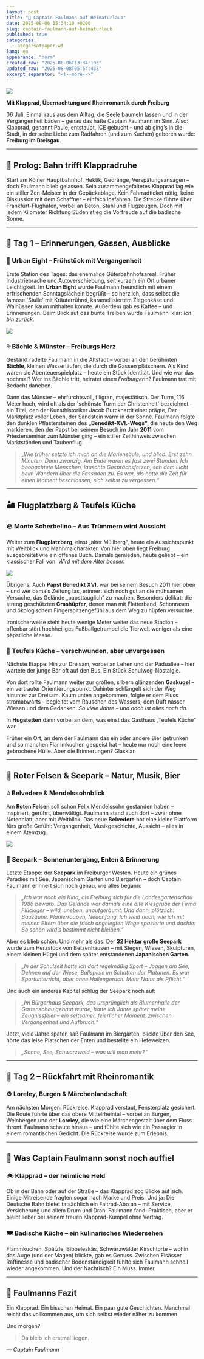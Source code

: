```yaml
---
layout: post
title: "🧳 Captain Faulmann auf Heimaturlaub"
date: 2025-08-06 15:34:10 +0200
slug: captain-faulmann-auf-heimaturlaub
published: true
categories:
  - atcgarsatpaper-wf
lang: en
appearance: "norm"
created_raw: "2025-08-06T13:34:10Z"
updated_raw: "2025-08-08T05:54:43Z"
excerpt_separator: "<!--more-->"
---
```

![](https://pixelfed.social/storage/m/_v2/607467830790472239/33cc9b949-339791/23BcwwkvlROO/HTjPK1xsaKyrtS0VPPXD6SokMUYcWjelncRh128y.png)

**Mit Klapprad, Übernachtung und Rheinromantik durch Freiburg**

06 Juli. 
Einmal raus aus dem Alltag, die Seele baumeln lassen und in der Vergangenheit baden – genau das hatte Captain Faulmann im Sinn. Also: Klapprad, genannt Paule, entstaubt, ICE gebucht – und ab ging’s in die Stadt, in der seine Liebe zum Radfahren (und zum Kuchen) geboren wurde: **Freiburg im Breisgau**.

---

## 🚌 Prolog: Bahn trifft Klappradruhe

Start am Kölner Hauptbahnhof. Hektik, Gedränge, Verspätungsansagen – doch Faulmann blieb gelassen.
Sein zusammengefaltetes Klapprad lag wie ein stiller Zen-Meister in der Gepäckablage. Kein Fahrradticket nötig, keine Diskussion mit dem Schaffner – einfach losfahren. Die Strecke führte über Frankfurt-Flughafen, vorbei an Beton, Stahl und Flugzeugen. Doch mit jedem Kilometer Richtung Süden stieg die Vorfreude auf die badische Sonne.

---

## 🥐 Tag 1 – Erinnerungen, Gassen, Ausblicke

### 🏩 Urban Eight – Frühstück mit Vergangenheit

Erste Station des Tages: das ehemalige Güterbahnhofsareal. Früher Industriebrache und Autoverschiebung, seit kurzem ein Ort urbaner Leichtigkeit.
Im **Urban Eight** wurde Faulmann freundlich mit einem erfrischenden Sonntagslächeln begrüßt – so herzlich, dass selbst die famose 'Stulle' mit Kräuterrührei, karamellisiertem Ziegenkäse und Walnüssen kaum mithalten konnte. Außerdem gab es Kaffee – und Erinnerungen. Beim Blick auf das bunte Treiben wurde Faulmann  klar: *Ich bin zurück.*

![](https://pixelfed.social/storage/m/_v2/607467830790472239/33cc9b949-339791/1uvgehfBl9BT/A5ZZO7mq7tz1XuzupsZNszVW92AjTFETtFJJBo9s.jpg)

### 💦 Bächle & Münster – Freiburgs Herz

Gestärkt radelte Faulmann in die Altstadt – vorbei an den berühmten **Bächle**, kleinen Wasserläufen, die durch die Gassen plätschern.
Als Kind waren sie Abenteuerspielplatz – heute ein Stück Identität.
Und wie war das nochmal? Wer ins Bächle tritt, heiratet eine*n Freiburger*in? Faulmann trat mit Bedacht daneben.

Dann das Münster – ehrfurchtsvoll, filigran, majestätisch. Der Turm, 116 Meter hoch, wird oft als der 'schönste Turm der Christenheit' bezeichnet – ein Titel, den der Kunsthistoriker Jacob Burckhardt einst prägte, Der Marktplatz voller Leben, der Sandstein warm in der Sonne.
Faulmann folgte den dunklen Pflastersteinen des **„Benedikt-XVI.-Wegs“**, die heute den Weg markieren, den der Papst bei seinem Besuch im Jahr **2011** vom Priesterseminar zum Münster ging – ein stiller Zeithinweis zwischen Marktständen und Taubenflug.

> *„Wie früher setzte ich mich an die Mariensäule, und blieb. Erst zehn Minuten. Dann zwanzig. Am Ende waren es fast zwei Stunden. Ich beobachtete Menschen, lauschte Gesprächsfetzen, sah dem Licht beim Wandern über die Fassaden zu. Es war, als hätte die Zeit für einen Moment beschlossen, sich selbst zu vergessen.“*

---

## 🏜️ Flugplatzberg & Teufels Küche

### 🪨 Monte Scherbelino – Aus Trümmern wird Aussicht

Weiter zum **Flugplatzberg**, einst „alter Müllberg“, heute ein Aussichtspunkt mit Weitblick und Mahnmalcharakter.
Von hier oben liegt Freiburg ausgebreitet wie ein offenes Buch.
Damals gemieden, heute geliebt – ein klassischer Fall von: *Wird mit dem Alter besser.*

![](https://pixelfed.social/storage/m/_v2/607467830790472239/33cc9b949-339791/suKQQH7AFgBm/NSvLWbzRa5ulYpK9zlHwGaAeziuZzlynQySU9GqU.jpg)

Übrigens: Auch **Papst Benedikt XVI.** war bei seinem Besuch 2011 hier oben – und wer damals Zeitung las, erinnert sich noch gut an die mühsamen Versuche, das Gelände „papsttauglich“ zu machen.
Besonders delikat: die streng geschützten **Grashüpfer**, denen man mit Flatterband, Schonrasen und ökologischem Fingerspitzengefühl aus dem Weg zu hüpfen versuchte.

Ironischerweise steht heute wenige Meter weiter das neue Stadion – offenbar stört hochheiliges Fußballgetrampel die Tierwelt weniger als eine päpstliche Messe.

### 👻 Teufels Küche – verschwunden, aber unvergessen

Nächste Etappe: Hin zur Dreisam, vorbei an Lehen und der Paduallee – hier wartete der junge Bär oft auf den Bus. Ein Stück Schulweg-Nostalgie.

Von dort rollte Faulmann weiter zur großen, silbern glänzenden **Gaskugel** – ein vertrauter Orientierungspunkt. Dahinter schlängelt sich der Weg hinunter zur Dreisam. Kaum unten angekommen, folgte er dem Fluss stromabwärts – begleitet vom Rauschen des Wassers, dem Duft nasser Wiesen und dem Gedanken: *So viele Jahre – und doch ist alles noch da.*


In **Hugstetten** dann vorbei an dem, was einst das Gasthaus „Teufels Küche“ war.

Früher ein Ort, an dem der Faulmann das ein oder andere Bier getrunken und so manchen Flammkuchen gespeist hat – heute nur noch eine leere gebrochene Hülle. Aber die Erinnerungen? Glasklar.

---

## 🎳 Roter Felsen & Seepark – Natur, Musik, Bier

### 🎶 Belvedere & Mendelssohnblick

Am **Roten Felsen**  soll schon Felix Mendelssohn gestanden haben – inspiriert, gerührt, überwältigt.
Faulmann stand auch dort – zwar ohne Notenblatt, aber mit Weitblick.
Das neue **Belvedere** bot eine kleine Plattform fürs große Gefühl: Vergangenheit, Musikgeschichte, Aussicht – alles in einem Atemzug.

![](https://pixelfed.social/storage/m/_v2/607467830790472239/33cc9b949-339791/atXk37ld6XIt/i4W0h08QirGpQYyySzPkNEGwUyzyAchf02YONtZK.jpg)

### 🍺 Seepark – Sonnenuntergang, Enten & Erinnerung

Letzte Etappe: der **Seepark** im Freiburger Westen. Heute ein grünes Paradies mit See, Japanischem Garten und Biergarten – doch Captain Faulmann erinnert sich noch genau, wie alles begann:

> *„Ich war noch ein Kind, als Freiburg sich für die Landesgartenschau 1986 bewarb. Das Gelände war damals eine alte Kiesgrube der Firma Flückiger – wild, uneben, unaufgeräumt. Und dann, plötzlich: Bauzäune, Planierraupen, Neuanfang. Ich weiß noch, wie ich mit meinen Eltern über die frisch angelegten Wege spazierte und dachte: So schön wird’s bestimmt nicht bleiben.“*

Aber es blieb schön. Und mehr als das: Der **32 Hektar große Seepark** wurde zum Herzstück von Betzenhausen – mit Stegen, Wiesen, Skulpturen, einem kleinen Hügel und dem später entstandenen **Japanischen Garten**.

> *„In der Schulzeit hatte ich dort regelmäßig Sport – Joggen am See, Dehnen auf der Wiese, Ballspiele im Schatten der Platanen. Es war Sportunterricht, aber ohne Hallengeruch. Mehr Natur als Pflicht.“*

Und auch ein anderes Kapitel schlug der Seepark noch auf:

> *„Im *Bürgerhaus Seepark*, das ursprünglich als Blumenhalle der Gartenschau gebaut wurde, hatte ich Jahre später meine Zeugnissfeier – ein seltsamer, feierlicher Moment: zwischen Vergangenheit und Aufbruch.“*

Jetzt, viele Jahre später, saß Faulmann im Biergarten, blickte über den See, hörte das leise Platschen der Enten und bestellte ein Hefeweizen.

> *„Sonne, See, Schwarzwald – was will man mehr?“*

---

## 🌅 Tag 2 – Rückfahrt mit Rheinromantik

### ⚙️ Loreley, Burgen & Märchenlandschaft

Am nächsten Morgen: Rückreise. Klapprad verstaut, Fensterplatz gesichert.
Die Route führte über das obere Mittelrheintal – vorbei an Burgen, Weinbergen und der **Loreley**, die wie eine Märchengestalt über dem Fluss thront.
Faulmann schaute hinaus – und fühlte sich wie ein Passagier in einem romantischen Gedicht. Die Rückreise wurde zum Erlebnis.

---

## 🥛 Was Captain Faulmann sonst noch auffiel

### 🚲 Klapprad – der heimliche Held

Ob in der Bahn oder auf der Straße – das Klapprad zog Blicke auf sich.
Einige Mitreisende fragten sogar nach Marke und Preis.
Und ja: Die Deutsche Bahn bietet tatsächlich ein Faltrad-Abo an – mit Service, Versicherung und allem Drum und Dran.
Faulmann fand: Praktisch, aber er bleibt lieber bei seinem treuen Klapprad-Kumpel ohne Vertrag.

### 🍽️ Badische Küche – ein kulinarisches Wiedersehen

Flammkuchen, Spätzle, Bibbeleskäs, Schwarzwälder Kirschtorte – wohin das Auge (und der Magen) blickte, gab es Genuss.
Zwischen Elsässer Raffinesse und badischer Bodenständigkeit fühlte sich Faulmann schnell wieder angekommen.
Und der Nachtisch? Ein Muss. Immer.

---

## 🧢 Faulmanns Fazit

Ein Klapprad. Ein bisschen Heimat. Ein paar gute Geschichten.
Manchmal reicht das vollkommen aus, um sich selbst wieder näher zu kommen.

Und morgen?

> Da bleib ich erstmal liegen.

— *Captain Faulmann*

